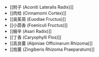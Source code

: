 - [[附子 (Aconiti Lateralis Radix)]]
- [[肉桂 (Cinnamomi Cortex)]]
- [[吳茱萸 (Euodiae Fructus)]]
- [[小茴香 (Foeniculi Fructus)]]
- [[細辛 (Asari Radix)]]
- [[丁香 (Caryophylli Flos)]]
- [[高良薑 (Alpiniae Officinarum Rhizoma)]]
- [[炮薑 (Zingiberis Rhizoma Praeparatum)]]